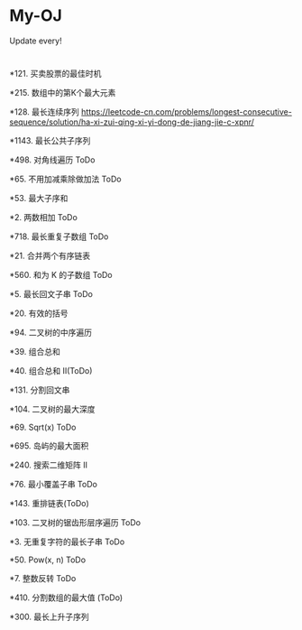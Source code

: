 # My-OJ

Update every!
#
*121. 买卖股票的最佳时机 
 
*215. 数组中的第K个最大元素 

*128. 最长连续序列 https://leetcode-cn.com/problems/longest-consecutive-sequence/solution/ha-xi-zui-qing-xi-yi-dong-de-jiang-jie-c-xpnr/ 

*1143. 最长公共子序列 

*498. 对角线遍历 ToDo

*65. 不用加减乘除做加法 ToDo

*53. 最大子序和 

*2. 两数相加 ToDo

*718. 最长重复子数组 ToDo

*21. 合并两个有序链表

*560. 和为 K 的子数组 ToDo

*5. 最长回文子串 ToDo

*20. 有效的括号

*94. 二叉树的中序遍历

*39. 组合总和

*40. 组合总和 II(ToDo)

*131. 分割回文串

*104. 二叉树的最大深度

*69. Sqrt(x) ToDo

*695. 岛屿的最大面积 

*240. 搜索二维矩阵 II

*76. 最小覆盖子串 ToDo

*143. 重排链表(ToDo)

*103. 二叉树的锯齿形层序遍历 ToDo

*3. 无重复字符的最长子串 ToDo

*50. Pow(x, n) ToDo

*7. 整数反转 ToDo

*410. 分割数组的最大值 (ToDo)

*300. 最长上升子序列